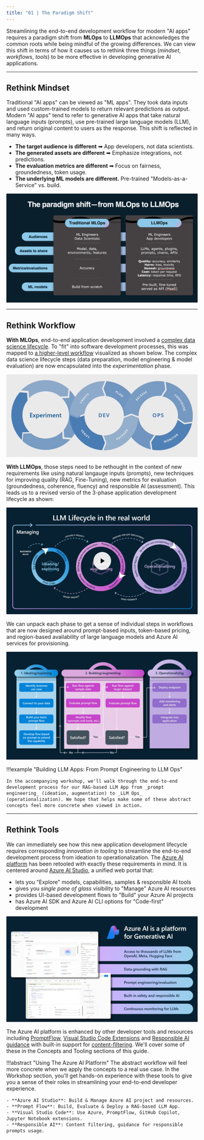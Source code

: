 ```yaml
---
title: "01 | The Paradigm Shift"
---
```


Streamlining the end-to-end development workflow for modern "AI apps" requires a paradigm shift from **MLOps** to **LLMOps** that acknowledges the common roots while being mindful of the growing differences. We can view this shift in terms of how it causes us to rethink three things (_mindset_, _workflows_, _tools_) to be more effective in developing generative AI applications.


---

## Rethink Mindset

Traditional "AI apps" can be viewed as "ML apps". They took data inputs and used custom-trained models to return relevant predictions as output. Modern "AI apps" tend to refer to generative AI apps that take natural language inputs (prompts), use pre-trained large language models (LLM), and return original content to users as the response. This shift is reflected in many ways.

 - **The target audience is different** ➡ App developers, not data scientists.
 - **The generated assets are different** ➡ Emphasize integrations, not predictions.
 - **The evaluation metrics are different** ➡ Focus on fairness, groundedness, token usage.
 - **The underlying ML models are different.** Pre-trained "Models-as-a-Service" vs. build.

![LLM Ops](../img/concepts/01-llmops-shift.png)

---

## Rethink Workflow

**With MLOps**, end-to-end application development involved a [complex data science lifecycle](https://learn.microsoft.com/azure/architecture/ai-ml/guide/_images/data-science-lifecycle-diag.png). To "fit" into software development processes, this was mapped to [a higher-level workflow](https://learn.microsoft.com/azure/architecture/ai-ml/guide/mlops-technical-paper#machine-learning-model-solution) visualized as shown below. The complex data science lifecycle steps (data preparation, model engineering & model evaluation) are now encapsulated into the _experimentation_ phase. 

![MLOps](./../img/concepts/basic-ml-process-flow.png)

**With LLMOps**, those steps need to be rethought in the context of new requirements like using natural langauge inputs (prompts), new techniques for improving quality (RAG, Fine-Tuning), new metrics for evaluation (groundedness, coherence, fluency) and responsible AI (assessment). This leads us to a revised versio of the 3-phase application development lifecycle as shown:

![LLM Ops](./../img/concepts/02-llm-lifecycle.png)

We can unpack each phase to get a sense of individual steps in workflows that are now designed around prompt-based inputs, token-based pricing, and region-based availability of large language models and Azure AI services for provisioning.

![LLM Stage Flows](../img/concepts/03-llm-stage-flows.png)

!!!example "Building LLM Apps: From Prompt Engineering to LLM Ops"

    In the accompanying workshop, we'll walk through the end-to-end development process for our RAG-based LLM App from _prompt engineering_ (ideation, augmentation) to _LLM Ops_ (operationalization). We hope that helps make some of these abstract concepts feel more concrete when viewed in action.

---

## Rethink Tools

We can immediately see how this new application development lifecycle requires corresponding _innovation in tooling_ to streamline the end-to-end development process from ideation to operationalization. The [Azure AI platform](https://learn.microsoft.com/ai) has been retooled with exactly these requirements in mind. It is centered around [Azure AI Studio](https://ai.azure.comx), a unified web portal that:

 - lets you "Explore" models, capabilities, samples & responsible AI tools
 - gives you _single pane of glass_ visibility to "Manage" Azure AI resources
 - provides UI-based development flows to "Build" your Azure AI projects
 - has Azure AI SDK and Azure AI CLI options for "Code-first" development

![LLM Stage Flows](../img/concepts/04-azure-ai-platform.png)

The Azure AI platform is enhanced by other developer tools and resources including [PromptFlow](https://github.com/microsoft/promptflow), [Visual Studio Code Extensions](https://marketplace.visualstudio.com/VSCode) and [Responsible AI guidance](https://learn.microsoft.com/azure/ai-services/responsible-use-of-ai-overview) with  built-in support for [content-filtering](https://learn.microsoft.com/azure/ai-studio/concepts/content-filtering). We'll cover some of these in the Concepts and Tooling sections of this guide.

!!!abstract "Using The Azure AI Platform"
    The abstract workflow will feel more concrete when we apply the concepts to a real use case. In the Workshop section, you'll get hands-on experience with these tools to give you a sense of their roles in streamlining your end-to-end developer experience.

    - **Azure AI Studio**: Build & Manage Azure AI project and resources.
    - **Prompt Flow**: Build, Evaluate & Deploy a RAG-based LLM App.
    - **Visual Studio Code**: Use Azure, PromptFlow, GitHub Copilot, Jupyter Notebook extensions.
    - **Responsible AI**: Content filtering, guidance for responsible prompts usage.




